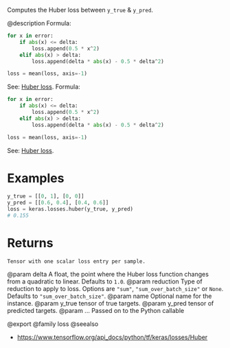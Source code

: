 Computes the Huber loss between `y_true` & `y_pred`.

@description
Formula:
```python
for x in error:
    if abs(x) <= delta:
        loss.append(0.5 * x^2)
    elif abs(x) > delta:
        loss.append(delta * abs(x) - 0.5 * delta^2)

loss = mean(loss, axis=-1)
```
See: [Huber loss](https://en.wikipedia.org/wiki/Huber_loss).
Formula:

```python
for x in error:
    if abs(x) <= delta:
        loss.append(0.5 * x^2)
    elif abs(x) > delta:
        loss.append(delta * abs(x) - 0.5 * delta^2)

loss = mean(loss, axis=-1)
```
See: [Huber loss](https://en.wikipedia.org/wiki/Huber_loss).

# Examples
```python
y_true = [[0, 1], [0, 0]]
y_pred = [[0.6, 0.4], [0.4, 0.6]]
loss = keras.losses.huber(y_true, y_pred)
# 0.155
```

# Returns
    Tensor with one scalar loss entry per sample.

@param delta A float, the point where the Huber loss function changes from a
    quadratic to linear. Defaults to `1.0`.
@param reduction Type of reduction to apply to loss. Options are `"sum"`,
    `"sum_over_batch_size"` or `None`. Defaults to
    `"sum_over_batch_size"`.
@param name Optional name for the instance.
@param y_true tensor of true targets.
@param y_pred tensor of predicted targets.
@param ... Passed on to the Python callable

@export
@family loss
@seealso
+ <https://www.tensorflow.org/api_docs/python/tf/keras/losses/Huber>
